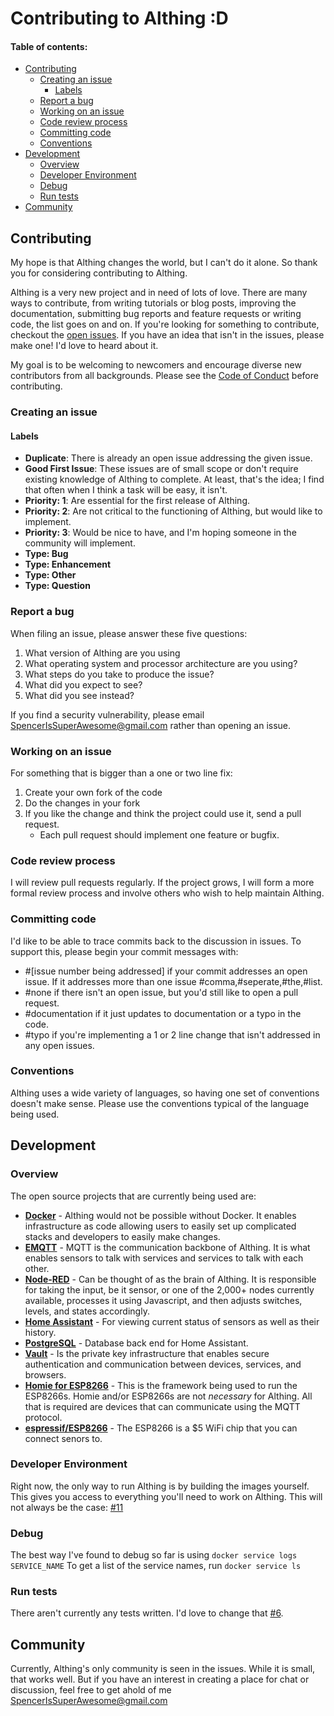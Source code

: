 # Contributing to Althing :D
#### Table of contents:
- [Contributing](#contributing)
    - [Creating an issue](#creating-an-issue)
        - [Labels](#labels)
    - [Report a bug](#report-a-bug)
    - [Working on an issue](#working-on-an-issue)
    - [Code review process](#code-review-process)
    - [Committing code](#committing-code)
    - [Conventions](#conventions)
- [Development](#development)
    - [Overview](#overview)
    - [Developer Environment](#developer-environment)
    - [Debug](#debug)
    - [Run tests](#run-tests)
- [Community](#community)

## Contributing
My hope is that Althing changes the world, but I can't do it alone. So thank you for considering contributing to Althing. 

Althing is a very new project and in need of lots of love. There are many ways to contribute, from writing tutorials or blog posts, improving the documentation, submitting bug reports and feature requests or writing code, the list goes on and on. If you're looking for something to contribute, checkout the [open issues](https://github.com/SciFiFarms/althing/issues). If you have an idea that isn't in the issues, please make one! I'd love to heard about it. 

My goal is to be welcoming to newcomers and encourage diverse new contributors from all backgrounds. Please see the [Code of Conduct](CODE_OF_CONDUCT.md) before contributing.

### Creating an issue

#### Labels
- **Duplicate**: There is already an open issue addressing the given issue. 
- **Good First Issue**: These issues are of small scope or don't require existing knowledge of Althing to complete. At least, that's the idea; I find that often when I think a task will be easy, it isn't. 
- **Priority: 1**: Are essential for the first release of Althing.
- **Priority: 2**: Are not critical to the functioning of Althing, but would like to implement.
- **Priority: 3**: Would be nice to have, and I'm hoping someone in the community will implement. 
- **Type: Bug**
- **Type: Enhancement**
- **Type: Other**
- **Type: Question**

### Report a bug
When filing an issue, please answer these five questions:
1. What version of Althing are you using 
2. What operating system and processor architecture are you using?
3. What steps do you take to produce the issue?
4. What did you expect to see?
5. What did you see instead?

If you find a security vulnerability, please email SpencerIsSuperAwesome@gmail.com rather than opening an issue. 

### Working on an issue
For something that is bigger than a one or two line fix:
1. Create your own fork of the code
2. Do the changes in your fork
3. If you like the change and think the project could use it, send a pull request.
    - Each pull request should implement one feature or bugfix.

### Code review process
I will review pull requests regularly. If the project grows, I will form a more formal review process and involve others who wish to help maintain Althing. 

### Committing code
I'd like to be able to trace commits back to the discussion in issues. 
To support this, please begin your commit messages with:
- #[issue number being addressed] if your commit addresses an open issue. If it addresses more than one issue #comma,#seperate,#the,#list.
- #none if there isn't an open issue, but you'd still like to open a pull request. 
- #documentation if it just updates to documentation or a typo in the code. 
- #typo if you're implementing a 1 or 2 line change that isn't addressed in any open issues.

### Conventions
 Althing uses a wide variety of languages, so having one set of conventions doesn't make sense. Please use the conventions typical of the language being used. 

## Development
### Overview 
The open source projects that are currently being used are:
- **[Docker](https://www.docker.com/)** - Althing would not be possible without Docker. It enables infrastructure as code allowing users to easily set up complicated stacks and developers to easily make changes. 
- **[EMQTT](http://emqtt.io/)** - MQTT is the communication backbone of Althing. It is what enables sensors to talk with services and services to talk with each other. 
- **[Node-RED](https://nodered.org/)** - Can be thought of as the brain of Althing. It is responsible for taking the input, be it sensor, or one of the 2,000+ nodes currently available, processes it using Javascript, and then adjusts switches, levels, and states accordingly.
- **[Home Assistant](https://www.home-assistant.io/)** - For viewing current status of sensors as well as their history. 
- **[PostgreSQL](https://www.home-assistant.io/)** - Database back end for Home Assistant.
- **[Vault](https://www.vaultproject.io/)** - Is the private key infrastructure that enables secure authentication and communication between devices, services, and browsers.
- **[Homie for ESP8266](https://github.com/marvinroger/homie-esp8266)** - This is the framework being used to run the ESP8266s. Homie and/or ESP8266s are not *necessary* for Althing. All that is required are devices that can communicate using the MQTT protocol. 
- **[espressif/ESP8266](https://espressif.com)** - The ESP8266 is a $5 WiFi chip that you can connect senors to.

### Developer Environment 
Right now, the only way to run Althing is by building the images yourself. This gives you access to everything you'll need to work on Althing. This will not always be the case: [#11](https://github.com/SciFiFarms/althing/issues/11)

### Debug
The best way I've found to debug so far is using `docker service logs SERVICE_NAME`
To get a list of the service names, run `docker service ls`

### Run tests
There aren't currently any tests written. I'd love to change that [#6](https://github.com/SciFiFarms/althing/issues/6). 

## Community
Currently, Althing's only community is seen in the issues. While it is small, that works well. But if you have an interest in creating a place for chat or discussion, feel free to get ahold of me SpencerIsSuperAwesome@gmail.com